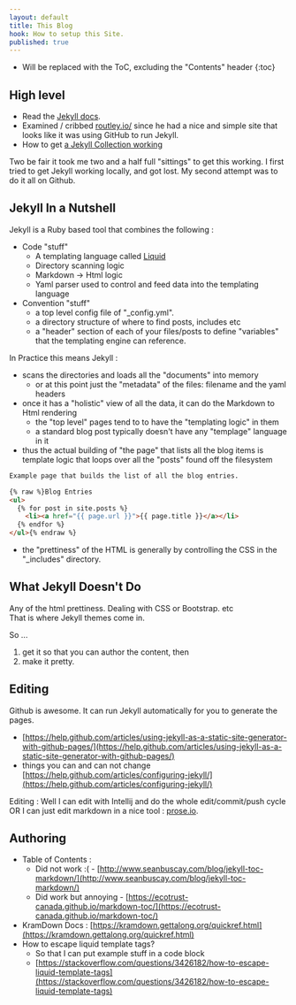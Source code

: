 ```yaml
---
layout: default
title: This Blog
hook: How to setup this Site.
published: true
---
```

* Will be replaced with the ToC, excluding the "Contents" header
{:toc}

## High level

* Read the [Jekyll docs](https://jekyllrb.com/).
* Examined / cribbed [routley.io/](https://routley.io/) since he had a nice and simple site that looks like it was using GitHub to run Jekyll.
* How to get [a Jekyll Collection working](https://www.sitepoint.com/getting-started-jekyll-collections/)

Two be fair it took me two and a half full "sittings" to get this working.   I first tried to get Jekyll working locally, and got lost.  My second attempt was to do it all on Github.

## Jekyll In a Nutshell

Jekyll is a Ruby based tool that combines the following :
* Code "stuff"
	* A templating language called [Liquid](https://jekyllrb.com/docs/templates/)
    * Directory scanning logic
    * Markdown -> Html logic
    * Yaml parser used to control and feed data into the templating language
* Convention "stuff"
	* a top level config file of "_config.yml".
    * a directory structure of where to find posts, includes etc
    * a "header" section of each of your files/posts to define "variables" that the templating engine can reference.
       
In Practice this means Jekyll :
* scans the directories and loads all the "documents" into memory
	* or at this point just the "metadata" of the files: filename and the yaml headers 
* once it has a "holistic" view of all the data, it can do the Markdown to Html rendering
	* the "top level" pages tend to to have the "templating logic" in them
	* a standard blog post typically doesn't have any "templage" language in it
* thus the actual building of "the page" that lists all the blog items is template logic that loops over all the "posts" found off the filesystem

```html
Example page that builds the list of all the blog entries.

{% raw %}Blog Entries
<ul>
  {% for post in site.posts %}
    <li><a href="{{ page.url }}">{{ page.title }}</a></li>
  {% endfor %}
</ul>{% endraw %}
```
* the "prettiness" of the HTML is generally by controlling the CSS in the "_includes" directory.

## What Jekyll Doesn't Do

Any of the html prettiness.   Dealing with CSS or Bootstrap. etc   
That is where Jekyll themes come in.

So ...
1. get it so that you can author the content, then 
2. make it pretty.

## Editing

Github is awesome.  It can run Jekyll automatically for you to generate the pages.
* [https://help.github.com/articles/using-jekyll-as-a-static-site-generator-with-github-pages/](https://help.github.com/articles/using-jekyll-as-a-static-site-generator-with-github-pages/)
* things you can and can not change [https://help.github.com/articles/configuring-jekyll/](https://help.github.com/articles/configuring-jekyll/)

Editing : Well I can edit with Intellij and do the whole edit/commit/push cycle OR I can just edit markdown in a nice tool : [prose.io](http://prose.io/#about).

## Authoring

- Table of Contents : 
	- Did not work :( - [http://www.seanbuscay.com/blog/jekyll-toc-markdown/](http://www.seanbuscay.com/blog/jekyll-toc-markdown/)
    - Did work but annoying - [https://ecotrust-canada.github.io/markdown-toc/](https://ecotrust-canada.github.io/markdown-toc/)
- KramDown Docs :  [https://kramdown.gettalong.org/quickref.html](https://kramdown.gettalong.org/quickref.html)
- How to escape liquid template tags?
	- So that I can put example stuff in a code block
    - [https://stackoverflow.com/questions/3426182/how-to-escape-liquid-template-tags](https://stackoverflow.com/questions/3426182/how-to-escape-liquid-template-tags)
